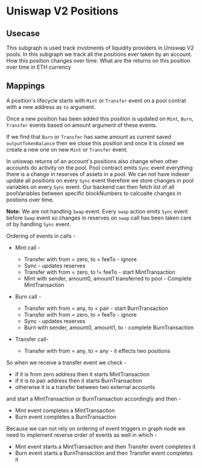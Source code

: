# Uniswap V2 Positions

## Usecase

This subgraph is used track invstments of liquidity providers in Uniswap V2 pools. In this subgraph we track all the positions ever taken by an account. How this position changes over time. What are the returns on this position over time in ETH currency

## Mappings

A position's lifecycle starts with `Mint` or `Transfer` event on a pool contrat with a new address as `to` argument.

Once a new position has been added this position is updated on `Mint`, `Burn`, `Transfer` events based on amount argument of these events.

If we find that `Burn` or `Transfer` has same amount as current saved `outputTokenBalance` then we close this position and once it is closed we create a new one on new `Mint` or `Transfer` event.

In uniswap returns of an account's positions also change when other accounts do activity on the pool. Pool contract emits `Sync` event everything there is a change in reserves of assets in a pool. We can not have indexer update all positions on every `Sync` event therefore we store changes in pool variables on every `Sync` event. Our backend can then fetch list of all poolVariables between specific blockNumbers to calcualte changes in postions over time.

**Note:** We are not handling `Swap` event. Every `swap` action emits `Sync` event before `Swap` event so changes in reserves on `swap` call has been taken care of by handling `Sync` event.

Ordering of events in calls -

* Mint call - 
    * Transfer with from = zero, to = feeTo - ignore
    * Sync - updates reserves
    * Transfer with from = zero, to != feeTo - start MintTransaction
    * Mint with sender, amount0, amount1 transferred to pool - Complete MintTransaction

* Burn call -
    * Transfer with from = any, to = pair - start BurnTransaction
    * Transfer with from = zero, to = feeTo - ignore
    * Sync - updates reserves
    * Burn with sender, amount0, amount1, to - complete BurnTransaction

* Transfer call-
    * Transfer with from = any, to = any - it effects two positions

So when we receive a transfer event we check -
* if it is from zero address then it starts MintTransaction
* if it is to pair address then it starts BurnTransaction
* otherwise it is a transfer between two external accounts

and start a MintTransaction or BurnTransaction accordingly and then -
* Mint event completes a MintTransaction
* Burn event completes a BurnTransaction

Because we can not rely on ordering of event triggers in graph node we need to implement reverse order of events as well in which - 
* Mint event starts a MintTransaction and then Transfer event completes it
* Burn event starts a BurnTransaction and then Transfer event completes it